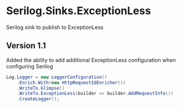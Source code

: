 Serilog.Sinks.ExceptionLess
===========================

Serilog sink to publish to ExceptionLess

Version 1.1
-----------
Added the ability to add additional ExceptionLess configuration when configuring Serilog

```csharp
Log.Logger = new LoggerConfiguration()
    .Enrich.With(new HttpRequestIdEnricher())
    .WriteTo.Glimpse()
    .WriteTo.ExceptionLess(builder => builder.AddRequestInfo())
    .CreateLogger();
```